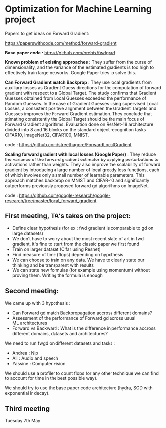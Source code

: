 # Optimization for Machine Learning project

Papers to get ideas on Forward Gradient:

https://paperswithcode.com/method/forward-gradient

**Base paper code :** https://github.com/orobix/fwdgrad

**Known problem of existing approaches :** They suffer from the curse of dimensionality, and the variance of the estimated gradients is too high to effectively train
large networks. Google Paper tries to solve this.

**Can Forward Gradient match Backprop** : They use local gradients from auxiliary losses as Gradient Guess directions for the computation of forward gradient with respect to a Global Target. The study confirms that  Gradient Guesses obtained from Local Guesses exceeded the performance of Random Guesses. In the case of Gradient Guesses using supervised Local Losses, a consistent positive alignment between the Gradient Targets and Guesses improves the Forward Gradient estimation.  They conclude that stimating consistently the Global Target should be the main focus of Forward Gradient algorithms. Evaluation done on ResNet-18 architecture divided into 8 and 16 blocks on the standard object recognition tasks CIFAR10, ImageNet32, CIFAR100, MNIST.

code :
https://github.com/streethagore/ForwardLocalGradient

**Scaling forward gradient with local losses (Google Paper)** :  They reduce the variance of the forward gradient estimator by applying perturbations to activations rather than weights. They also improve the scalability of forward gradient by introducing a large number of local greedy loss functions, each of which involves only a small number of learnable parameters. This approach matches backprop on MNIST and CIFAR-10 and significantly outperforms previously proposed forward gd algorithms on ImageNet.   

code : https://github.com/google-research/google-research/tree/master/local_forward_gradient

## First meeting, TA's takes on the project: 
- Define clear hypothesis (for ex : fwd gradient is comparable to gd on large datasets)
- We don’t have to worry about the most recent state of art in fwd gradient, it's fine to start from the classic paper we first found
- Train on larger dataset (Cifar using Resnet)
- Find measure of time (flops) depending on hypothesis
- We can choose to train on any data. We have to clearly state our thinking and be transparent with results
- We can state new formulas (for example using momentum) without proving them. Writing the formula is enough

## Second meeting:
We came up with 3 hypothesis :
- Can Forward gd match Backpropagation accross different domains?
- Assessment of the performance of Forward gd across usual ML architectures
- Forward vs Backward : What is the difference in performance accross different domains, datasets and architectures?

We need to run fwgd on different datasets and tasks :
- Andrea : Nlp
- Ali : Audio and speech
- Yassine : Computer vision

We should use a profiler to count flops (or any other technique we can find to account for time in the best possible way).

We should try to use the base paper code architecture (hydra, SGD with exponential lr decay).

## Third meeting
Tuesday 7th May



